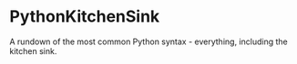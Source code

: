 # PythonKitchenSink
A rundown of the most common Python syntax - everything, including the kitchen sink.
